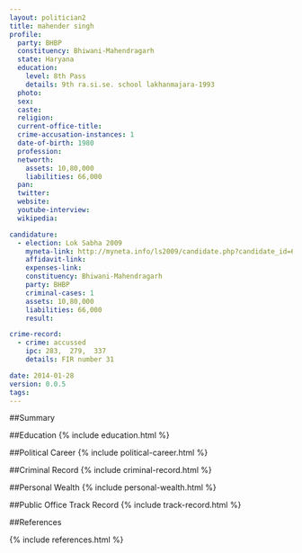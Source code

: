 ```yaml
---
layout: politician2
title: mahender singh
profile: 
  party: BHBP
  constituency: Bhiwani-Mahendragarh
  state: Haryana
  education: 
    level: 8th Pass
    details: 9th ra.si.se. school lakhanmajara-1993
  photo: 
  sex: 
  caste: 
  religion: 
  current-office-title: 
  crime-accusation-instances: 1
  date-of-birth: 1980
  profession: 
  networth: 
    assets: 10,80,000
    liabilities: 66,000
  pan: 
  twitter: 
  website: 
  youtube-interview: 
  wikipedia: 

candidature: 
  - election: Lok Sabha 2009
    myneta-link: http://myneta.info/ls2009/candidate.php?candidate_id=6686
    affidavit-link: 
    expenses-link: 
    constituency: Bhiwani-Mahendragarh 
    party: BHBP
    criminal-cases: 1
    assets: 10,80,000
    liabilities: 66,000
    result:  

crime-record: 
  - crime: accussed
    ipc: 283,  279,  337
    details: FIR number 31 

date: 2014-01-28
version: 0.0.5
tags: 
---
```

##Summary


##Education
{% include education.html %}


##Political Career
{% include political-career.html %}


##Criminal Record
{% include criminal-record.html %}


##Personal Wealth
{% include personal-wealth.html %}


##Public Office Track Record
{% include track-record.html %}


##References


{% include references.html %}